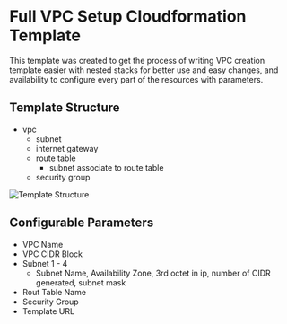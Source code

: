 # Full VPC Setup Cloudformation Template
This template was created to get the process of writing VPC creation template easier with nested stacks for better use and easy changes, and availability to configure every part of the resources with parameters.

## Template Structure

 - vpc
	 - subnet
	 - internet gateway
	 - route table
		 - subnet associate to route table
	 - security group

![Template Structure](https://raw.githubusercontent.com/usmonovsardor7770/AWS/master/cloudformation-templates/full-vpc-setup/template-structure.png)
## Configurable Parameters

 - VPC Name
 - VPC CIDR Block
 - Subnet 1 - 4
	 - Subnet Name, Availability Zone, 3rd octet in ip, number of CIDR generated, subnet mask
- Rout Table Name
- Security Group
- Template URL